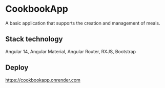 # CookbookApp

A basic application that supports the creation and management of meals.

## Stack technology

Angular 14, Angular Material, Angular Router, RXJS, Bootstrap

## Deploy

https://cookbookapp.onrender.com
